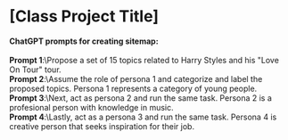 # [Class Project Title]
**ChatGPT prompts for creating sitemap:**\
\
**Prompt 1**:\Propose a set of 15 topics related to Harry Styles and his "Love On Tour" tour.
\
**Prompt 2**:\Assume the role of persona 1 and categorize and label the proposed topics. Persona 1 represents a category of young people.
\
**Prompt 3**:\Next, act as persona 2 and run the same task. Persona 2 is a profesional person with knowledge in music.
\
**Prompt 4**:\Lastly, act as a persona 3 and run the same task. Persona 4 is creative person that seeks inspiration for their job.
